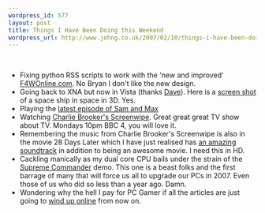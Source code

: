 ```yaml
--- 
wordpress_id: 577
layout: post
title: Things I Have Been Doing this Weekend
wordpress_url: http://www.johng.co.uk/2007/02/10/things-i-have-been-doing-this-weekend/
---
```

<br />
<ul>
	<li>Fixing python RSS scripts to work with the 'new and improved' <a href="http://www.johng.co.uk">F4WOnline.com</a>. No Bryan I don't like the new design.</li>
	<li>Going back to XNA but now in Vista (thanks <a href="http://letskilldave.com/archive/2007/02/08/Getting-XNA-Game-Studio-Express-to-run-in-Windows-Vista.aspx">Dave</a>). Here is a <a href="http://www.johng.co.uk/wp-content/uploads/2007/02/capture.PNG">screen shot</a> of a space ship in space in 3D. Yes.</li>
	<li>Playing the <a href="http://www.telltalegames.com/samandmax/meatball">latest episode of Sam and Max</a></li>
	<li>Watching <a href="http://www.bbc.co.uk/bbcfour/features/screen-wipe.shtml">Charlie Brooker's Screenwipe</a>. Great great great TV show about TV. Mondays 10pm BBC 4, you will love it.</li>
	<li>Remembering the music from Charlie Brooker's Screenwipe is also in the movie 28 Days Later which I have just realised has <a href="http://www.amazon.co.uk/28-Days-Later-Original-Soundtrack/dp/B000077KQB/sr=8-1/qid=1171151086/ref=pd_ka_1/203-9414138-4393520?ie=UTF8&s=music">an amazing soundtrack</a> in addition to being an awesome movie. I need this in HD.</li>
	<li>Cackling manically as my dual core CPU bails under the strain of the <a href="http://www.supremecommander.com/">Supreme Commander</a> demo. This one is a beast folks and the first barrage of many that will force us all to upgrade our PCs in 2007. Even those of us who did so less than a year ago. Damn.</li>
	<li>Wondering why the hell I pay for PC Gamer if all the articles are just going to <a href="http://www.computerandvideogames.com/sites/pcgamer/">wind up online</a> from now on. </li>
<ul>
